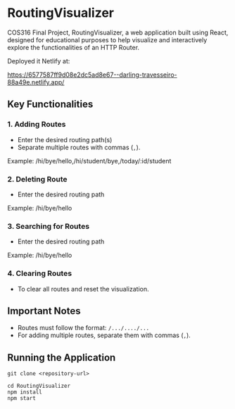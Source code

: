 # RoutingVisualizer 

COS316 Final Project, RoutingVisualizer, a web application built using React, designed for educational purposes to help visualize and interactively explore the functionalities of an HTTP Router.

Deployed it Netlify at:

https://6577587ff9d08e2dc5ad8e67--darling-travesseiro-88a49e.netlify.app/

## Key Functionalities

### 1. Adding Routes

- Enter the desired routing path(s) 
- Separate multiple routes with commas (`,`).

Example: /hi/bye/hello,/hi/student/bye,/today/:id/student


### 2. Deleting Route

- Enter the desired routing path

Example: /hi/bye/hello

### 3. Searching for Routes

- Enter the desired routing path

Example: /hi/bye/hello

### 4. Clearing Routes

- To clear all routes and reset the visualization.

## Important Notes

- Routes must follow the format: `/.../..../...`
- For adding multiple routes, separate them with commas (`,`).

## Running the Application

   ```
   git clone <repository-url>

   cd RoutingVisualizer
   npm install
   npm start 

   ```

